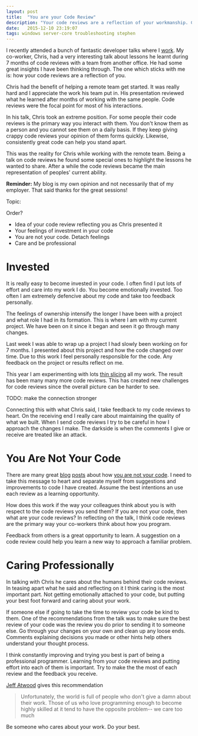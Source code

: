 ```yaml
---
layout: post
title:  "You are your Code Review"
description: "Your code reviews are a reflection of your workmanship. Care about what you do and put your best effort forward."
date:   2015-12-10 23:19:07
tags: windows server-core troubleshooting stephen
---
```


I recently attended a bunch of fantastic developer talks where I [work][d2l].
My co-worker, Chris, had a very interesting talk about lessons he learnt during
7 months of code reviews with a team from another office. He had some great
insights I have been thinking through. The one which sticks with me is: how your
code reviews are a reflection of you.

Chris had the benefit of helping a remote team get started. It was really hard
and I appreciate the work his team put in. His presentation reviewed what he
learned after months of working with the same people. Code reviews were the
focal point for most of his interactions.

In his talk, Chris took an extreme position. For some people their code reviews
is the primary way you interact with them. You don't know them as a person and
you cannot see them on a daily basis. If they keep giving crappy code reviews
your opinion of them forms quickly. Likewise, consistently great code can help
you stand apart.

This was the reality for Chris while working with the remote team. Being a talk
on code reviews he found some special ones to highlight the lessons he wanted to
share. After a while the code reviews became the main representation
of peoples' current ability.

<div class="disclaimer">
<strong>Reminder:</strong> My blog is my own opinion and not necessarily that of my employer.
That said thanks for the great sessions!
</div>

Topic:

Order?

* Idea of your code review reflecting you as Chris presented it
* Your feelings of investment in your code
* You are not your code. Detach feelings
* Care and be professional

Invested
===============================================================================

It is really easy to become invested in your code. I often find I put lots of
effort and care into my work I do. You become emotionally invested. Too often
I am extremely defencive about my code and take too feedback personally.

The feelings of ownership intensify the longer I have been with a project and
what role I had in its formation. This is where I am with my current project.
We have been on it since it began and seen it go through many changes.

Last week I was able to wrap up a project I had slowly been working on for 7
months. I presented about this project and how the code changed over time.
Due to this work I feel personally responsible for the code. Any feedback on
the project or results reflect on me.

This year I am experimenting with lots [thin slicing][slicing] all my work. The
result has been many many more code reviews. This has created new challenges for
code reviews since the overall picture can be harder to see.

TODO: make the connection stronger

Connecting this with what Chris said, I take feedback to my code reviews to
heart. On the receiving end I really care about maintaining the quality of
what we built. When I send code reviews I try to be careful in how I approach
the changes I make. The darkside is when the comments I give or receive
are treated like an attack.

You Are Not Your Code
===============================================================================

There are many great [blog][scott] [posts][jeff] about how [you are not your code][google]. I
need to take this message to heart and separate myself from suggestions and
improvements to code I have created. Assume the best intentions an use each
review as a learning opportunity.

How does this work if the way your colleagues think about you is with respect
to the code reviews you send them? If you are not your code, then what are your
code reviews? In reflecting on the talk, I think code reviews are the primary
way your co-workers think about how you program.

Feedback from others is a great opportunity to learn. A suggestion on a code
review could help you learn a new way to approach a familiar problem.

Caring Professionally
===============================================================================

In talking with Chris he cares about the humans behind their code reviews. In
teasing apart what he said and reflecting on it I think caring is the most
important part. Not getting emotionally attached to your code, but putting
your best foot forward and caring about your work.

If someone else if going to take the time to review your code be kind to them.
One of the recommendations from the talk was to make sure the best review of
your code was the review you do prior to sending it to someone else. Go through
your changes on your own and clean up any loose ends. Comments explaining
decisions you made or other hints help others understand your thought process.

I think constantly improving and trying you best is part of being a professional
programmer. Learning from your code reviews and putting effort into each of them
is important. Try to make the the most of each review and the feedback you
receive.

[Jeff Atwood][jeff] gives this recommendation

> Unfortunately, the world is full of people who don't give a damn about their
> work. Those of us who love programming enough to become highly skilled at it
> tend to have the opposite problem-- we care too much

Be someone who cares about your work. Do your best.

[d2l]: http://www.d2l.com/
[slicing]: TODO
[scott]: http://www.hanselman.com/blog/YouAreNotYourCode.aspx
[jeff]: http://blog.codinghorror.com/egoless-programming-you-are-not-your-job/
[google]: https://www.google.ca/search?q=you+are+not+your+code
